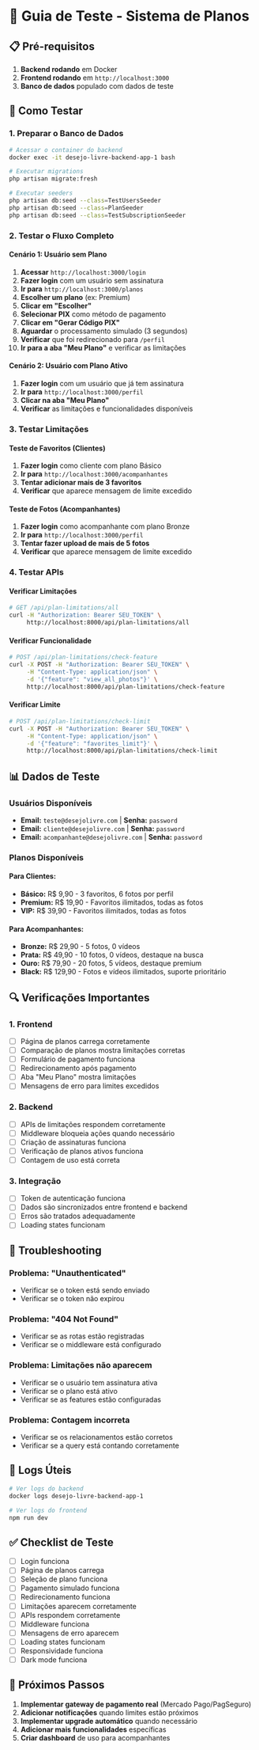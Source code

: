 # 🧪 Guia de Teste - Sistema de Planos

## 📋 Pré-requisitos

1. **Backend rodando** em Docker
2. **Frontend rodando** em `http://localhost:3000`
3. **Banco de dados** populado com dados de teste

## 🚀 Como Testar

### 1. Preparar o Banco de Dados

```bash
# Acessar o container do backend
docker exec -it desejo-livre-backend-app-1 bash

# Executar migrations
php artisan migrate:fresh

# Executar seeders
php artisan db:seed --class=TestUsersSeeder
php artisan db:seed --class=PlanSeeder
php artisan db:seed --class=TestSubscriptionSeeder
```

### 2. Testar o Fluxo Completo

#### **Cenário 1: Usuário sem Plano**

1. **Acessar** `http://localhost:3000/login`
2. **Fazer login** com um usuário sem assinatura
3. **Ir para** `http://localhost:3000/planos`
4. **Escolher um plano** (ex: Premium)
5. **Clicar em "Escolher"**
6. **Selecionar PIX** como método de pagamento
7. **Clicar em "Gerar Código PIX"**
8. **Aguardar** o processamento simulado (3 segundos)
9. **Verificar** que foi redirecionado para `/perfil`
10. **Ir para a aba "Meu Plano"** e verificar as limitações

#### **Cenário 2: Usuário com Plano Ativo**

1. **Fazer login** com um usuário que já tem assinatura
2. **Ir para** `http://localhost:3000/perfil`
3. **Clicar na aba "Meu Plano"**
4. **Verificar** as limitações e funcionalidades disponíveis

### 3. Testar Limitações

#### **Teste de Favoritos (Clientes)**

1. **Fazer login** como cliente com plano Básico
2. **Ir para** `http://localhost:3000/acompanhantes`
3. **Tentar adicionar mais de 3 favoritos**
4. **Verificar** que aparece mensagem de limite excedido

#### **Teste de Fotos (Acompanhantes)**

1. **Fazer login** como acompanhante com plano Bronze
2. **Ir para** `http://localhost:3000/perfil`
3. **Tentar fazer upload de mais de 5 fotos**
4. **Verificar** que aparece mensagem de limite excedido

### 4. Testar APIs

#### **Verificar Limitações**

```bash
# GET /api/plan-limitations/all
curl -H "Authorization: Bearer SEU_TOKEN" \
     http://localhost:8000/api/plan-limitations/all
```

#### **Verificar Funcionalidade**

```bash
# POST /api/plan-limitations/check-feature
curl -X POST -H "Authorization: Bearer SEU_TOKEN" \
     -H "Content-Type: application/json" \
     -d '{"feature": "view_all_photos"}' \
     http://localhost:8000/api/plan-limitations/check-feature
```

#### **Verificar Limite**

```bash
# POST /api/plan-limitations/check-limit
curl -X POST -H "Authorization: Bearer SEU_TOKEN" \
     -H "Content-Type: application/json" \
     -d '{"feature": "favorites_limit"}' \
     http://localhost:8000/api/plan-limitations/check-limit
```

## 📊 Dados de Teste

### Usuários Disponíveis

- **Email:** `teste@desejolivre.com` | **Senha:** `password`
- **Email:** `cliente@desejolivre.com` | **Senha:** `password`
- **Email:** `acompanhante@desejolivre.com` | **Senha:** `password`

### Planos Disponíveis

#### **Para Clientes:**
- **Básico:** R$ 9,90 - 3 favoritos, 6 fotos por perfil
- **Premium:** R$ 19,90 - Favoritos ilimitados, todas as fotos
- **VIP:** R$ 39,90 - Favoritos ilimitados, todas as fotos

#### **Para Acompanhantes:**
- **Bronze:** R$ 29,90 - 5 fotos, 0 vídeos
- **Prata:** R$ 49,90 - 10 fotos, 0 vídeos, destaque na busca
- **Ouro:** R$ 79,90 - 20 fotos, 5 vídeos, destaque premium
- **Black:** R$ 129,90 - Fotos e vídeos ilimitados, suporte prioritário

## 🔍 Verificações Importantes

### 1. Frontend
- [ ] Página de planos carrega corretamente
- [ ] Comparação de planos mostra limitações corretas
- [ ] Formulário de pagamento funciona
- [ ] Redirecionamento após pagamento
- [ ] Aba "Meu Plano" mostra limitações
- [ ] Mensagens de erro para limites excedidos

### 2. Backend
- [ ] APIs de limitações respondem corretamente
- [ ] Middleware bloqueia ações quando necessário
- [ ] Criação de assinaturas funciona
- [ ] Verificação de planos ativos funciona
- [ ] Contagem de uso está correta

### 3. Integração
- [ ] Token de autenticação funciona
- [ ] Dados são sincronizados entre frontend e backend
- [ ] Erros são tratados adequadamente
- [ ] Loading states funcionam

## 🐛 Troubleshooting

### Problema: "Unauthenticated"
- Verificar se o token está sendo enviado
- Verificar se o token não expirou

### Problema: "404 Not Found"
- Verificar se as rotas estão registradas
- Verificar se o middleware está configurado

### Problema: Limitações não aparecem
- Verificar se o usuário tem assinatura ativa
- Verificar se o plano está ativo
- Verificar se as features estão configuradas

### Problema: Contagem incorreta
- Verificar se os relacionamentos estão corretos
- Verificar se a query está contando corretamente

## 📝 Logs Úteis

```bash
# Ver logs do backend
docker logs desejo-livre-backend-app-1

# Ver logs do frontend
npm run dev
```

## ✅ Checklist de Teste

- [ ] Login funciona
- [ ] Página de planos carrega
- [ ] Seleção de plano funciona
- [ ] Pagamento simulado funciona
- [ ] Redirecionamento funciona
- [ ] Limitações aparecem corretamente
- [ ] APIs respondem corretamente
- [ ] Middleware funciona
- [ ] Mensagens de erro aparecem
- [ ] Loading states funcionam
- [ ] Responsividade funciona
- [ ] Dark mode funciona

## 🎯 Próximos Passos

1. **Implementar gateway de pagamento real** (Mercado Pago/PagSeguro)
2. **Adicionar notificações** quando limites estão próximos
3. **Implementar upgrade automático** quando necessário
4. **Adicionar mais funcionalidades** específicas
5. **Criar dashboard** de uso para acompanhantes
